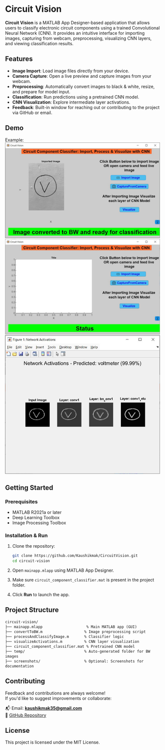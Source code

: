 
# Circuit Vision

**Circuit Vision** is a MATLAB App Designer-based application that allows users to classify electronic circuit components using a trained Convolutional Neural Network (CNN). It provides an intuitive interface for importing images, capturing from webcam, preprocessing, visualizing CNN layers, and viewing classification results.

## Features

- **Image Import**: Load image files directly from your device.
- **Camera Capture**: Open a live preview and capture images from your webcam.
- **Preprocessing**: Automatically convert images to black & white, resize, and prepare for model input.
- **Classification**: Run predictions using a pretrained CNN model.
- **CNN Visualization**: Explore intermediate layer activations.
- **Feedback**: Built-in window for reaching out or contributing to the project via GitHub or email.

## Demo


Example:  
![App Screenshot](screenshots\importImage.JPG)
![App Screenshot](screenshots\main.JPG)
![App Screenshot](screenshots\prediction.JPG)

## Getting Started

### Prerequisites

- MATLAB R2021a or later
- Deep Learning Toolbox
- Image Processing Toolbox

### Installation & Run

1. Clone the repository:
   ```bash
   git clone https://github.com/Kaushikmak/CircuitVision.git
   cd circuit-vision
   ```

2. Open `mainapp.mlapp` using MATLAB App Designer.

3. Make sure `circuit_component_classifier.mat` is present in the project folder.

4. Click **Run** to launch the app.

## Project Structure

```
circuit-vision/
├── mainapp.mlapp                    % Main MATLAB app (GUI)
├── convertToBW.m                   % Image preprocessing script
├── processAndClassifyImage.m       % Classifier logic
├── visualizeActivations.m          % CNN layer visualization
├── circuit_component_classifier.mat % Pretrained CNN model
├── temp/                           % Auto-generated folder for BW images
├── screenshots/                    % Optional: Screenshots for documentation
```

## Contributing

Feedback and contributions are always welcome!  
If you'd like to suggest improvements or collaborate:

📬 Email: **kaushikmak35@gmail.com**  
🔗 [GitHub Repository](https://github.com/Kaushikmak/CircuitVision)

## License

This project is licensed under the MIT License.
